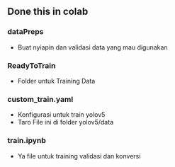 ## Done this in colab 

### dataPreps 
- Buat nyiapin dan validasi data yang mau digunakan

### ReadyToTrain
- Folder untuk Training Data

### custom_train.yaml
- Konfigurasi untuk train yolov5
- Taro File ini di folder yolov5/data
### train.ipynb
- Ya file untuk training validasi dan konversi 

## 

